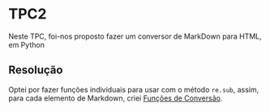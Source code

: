 # TPC2
Neste TPC, foi-nos proposto fazer um conversor de MarkDown para HTML, em Python

## Resolução
Optei por fazer funções individuais para usar com o método ```re.sub```, assim, para cada elemento de Markdown, criei [Funções de Conversão](tp2.ipynb).
